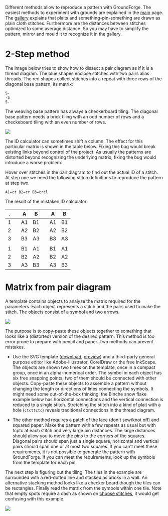 Different methods allow to reproduce a pattern with GroundForge.
The easiest methods to experiment with grounds are explained in the [main] page.
The [gallery] explains that plaits and something-pin-something are drawn as plain cloth stitches.
Furthermore are the distances between stitches optimized to some average distance.
So you may have to simplify the pattern, mirror and mould it to recognize it in the gallery. 


2-Step method
==============

The image below tries to show how to dissect a pair diagram as if it is a thread diagram.
The blue shapes enclose stitches with two pairs alias threads.
The red shapes collect stitches into a repeat with three rows of the diagonal base pattern, its matrix:

    5-
    -5
    5-

The weaving base pattern has always a checkerboard tiling. The diagonal base pattern needs a brick tiling with an odd number of rows and a checkeboard tiling with an even number of rows.

![](https://raw.githubusercontent.com/wiki/d-bl/GroundForge/images/disect-pairs-as-threads.png)

The ID calculator can sometimes shift a column.
The effect for this particular matrix is shown in the table below.
Fixing this bug would break existing links beyond control of the project.
As usually the patterns are distorted beyond recognizing the underlying matrix,
fixing the bug would introduce a worse problem.

Hover over stitches in the pair diagram to find out the actual ID of a stitch.
At step one we need the following stitch definitions to reproduce the pattern at step two.

    A1=ct B2=cr B3=crcl

The result of the mistaken ID calculator:

|  .  |     |  A  |  B  |     |  A  |  B  |
| --- | --- | --- | --- | --- | --- | --- |
|  1  |     | A1  | B1  |     | A1  | B1  |
|  2  |     | A2  | B2  |     | A2  | B2  |
|  3  |     | B3  | A3  |     | B3  | A3  |
|     |     |     |     |     |     |     |
|  1  |     | B1  | A1  |     | B1  | A1  |
|  2  |     | B2  | A2  |     | B2  | A2  |
|  3  |     | A3  | B3  |     | A3  | B3  |

Matrix from pair diagram
========================

A template contains objects to analyse the matrix required for the parameters.
Each object represents a stitch and the pairs used to make the stitch.
The objects consist of a symbol and two arrows.

![](https://raw.githubusercontent.com/wiki/d-bl/GroundForge/images/matrix-template.png)

The purpose is to copy-paste these objects together to something that looks like
a (distorted) version of the desired pattern.
This method is too error prone to prepare with pencil and paper. Two methods can prevent mistakes.

* Use the SVG template (<a href="https://raw.githubusercontent.com/wiki/d-bl/GroundForge/images/template.svg" download="GroundForge-template.svg">download</a>, [preview])
  and a third-party general purpose editor like Adobe-Illustrator, CorelDraw or the free InkScape.
  The objects are shown two times on the template, once in a compact group, once in an alpha-numerical order.
  The symbol in each object has six free snapping points, two of them should be connected with other objects.
  Copy-paste these objects to assemble a pattern without changing the length or directions of lines connecting the symbols. It might need some out-of-the-box thinking: the Binche snow flake example below has horizontal connections and the vertical connection is reduced to a single stitch. Stretching the stitch into a kind of plait with a hole (`ctcttctc`) reveals traditional connections in the thread diagram.

[preview]: https://raw.githubusercontent.com/wiki/d-bl/GroundForge/images/template.svg

* The other method requires a patch of the lace (don't sew/knot off) and squared paper.
  Make the pattern with a few repeats as usual but with tcptc at each stitch and very large pin distances.
  The large distances should allow you to move the pins to the corners of the squares.
  Diagonal pairs should span just a single square,
  horizontal and vertical pairs should span one or at most two squares.
  If you can't meet these requirements, it is not possible to generate the pattern with GroundForge.
  If you can meet the requirements, look up the symbols from the template for each pin.

The next step is figuring out the tiling. The tiles in the example are surrounded with a red-dotted line and stacked as bricks in a wall. An alternative stacking method looks like a checker board though the tiles can be rectangles. Finally read the matrix from the symbols within one tile. Note that empty spots require a dash as shown on [choose stitches](Choose-Stitches), it would get confusing with this example.

![](https://raw.githubusercontent.com/wiki/d-bl/GroundForge/images/matrix-example.png)

[main]: https://d-bl.github.io/GroundForge/
[gallery]: https://d-bl.github.io/GroundForge/gallery.html
[snow flake]: https://d-bl.github.io/GroundForge/?tiles=bricks&matrix=L3H-AB-CD-%0D%0A6-2H-256-L%0D%0A-5----5---&stitches=ctc+H3%3Dctcttctc+A1%3Dctcll+B2%3Dctcll+E1%3Dctcrr+D2%3Dctcrr&rows=12&cols=14&left=1&up=1&transparency=0&#steps